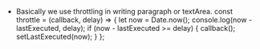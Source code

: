 - Basically we use throttling in writing paragraph or textArea.
  const throttle = (callback, delay) => {
  let now = Date.now();
  console.log(now - lastExecuted, delay);
  if (now - lastExecuted >= delay) {
  callback();
  setLastExecuted(now);
  }
  };
